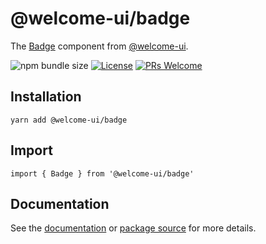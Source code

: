 # @welcome-ui/badge

The [Badge](https://welcome-ui.com/components/badge) component from [@welcome-ui](https://welcome-ui.com).

![npm bundle size](https://img.shields.io/bundlephobia/minzip/@welcome-ui/badge) [![License](https://img.shields.io/npm/l/welcome-ui.svg)](https://github.com/WTTJ/welcome-ui/blob/master/LICENSE) [![PRs Welcome](https://img.shields.io/badge/PRs-welcome-mediumspringgreen.svg)](ttps://github.com/WTTJ/welcome-ui/blob/master/CONTRIBUTING.md)

## Installation

    yarn add @welcome-ui/badge

## Import

    import { Badge } from '@welcome-ui/badge'

## Documentation

See the [documentation](https://welcome-ui.com/components/badge) or [package source](https://github.com/WTTJ/welcome-ui/tree/master/packages/Badge) for more details.
